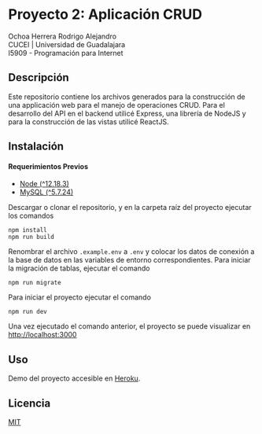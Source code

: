 # Proyecto 2: Aplicación CRUD

Ochoa Herrera Rodrigo Alejandro  
CUCEI | Universidad de Guadalajara  
I5909 - Programación para Internet

## Descripción

Este repositorio contiene los archivos generados para la construcción de una applicación web para el manejo de operaciones CRUD. Para el desarrollo del API en el backend utilicé Express, una librería de NodeJS y para la construcción de las vistas utilicé ReactJS.

## Instalación

#### Requerimientos Previos

- [Node (^12.18.3)](https://nodejs.org/dist/v14.15.0/node-v14.15.0-x64.msi)
- [MySQL (^5.7.24)](https://dev.mysql.com/downloads/mysql/5.7.html)

Descargar o clonar el repositorio, y en la carpeta raíz del proyecto ejecutar los comandos

```
npm install
npm run build
```

Renombrar el archivo `.example.env` a `.env` y colocar los datos de conexión a la base de datos en las variables de entorno correspondientes. Para iniciar la migración de tablas, ejecutar el comando

```
npm run migrate
```

Para iniciar el proyecto ejecutar el comando

```
npm run dev
```

Una vez ejecutado el comando anterior, el proyecto se puede visualizar en [http://localhost:3000](http://localhost:3000)

## Uso

Demo del proyecto accesible en [Heroku](https://roaloch-crud.herokuapp.com/).

## Licencia

[MIT](https://github.com/ROALOCH/cucei-crud-app/blob/main/LICENSE)
